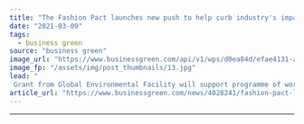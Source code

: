 ```yaml
---
title: "The Fashion Pact launches new push to help curb industry's impact on biodiversity"
date: "2021-03-09"
tags: 
  - business green
source: "business green"
image_url: "https://www.businessgreen.com/api/v1/wps/d0ea84d/efae4131-abd0-4ff6-94b4-a237aac06b9f/6/Shutterstock-185x114.jpg"
image_fp: "/assets/img/post_thumbnails/13.jpg"
lead: "
 Grant from Global Environmental Facility will support programme of work designed to reduce fashion sector’s contribution to biodiversity loss ..."
article_url: "https://www.businessgreen.com/news/4028241/fashion-pact-launches-push-help-curb-industry-impact-biodiversity"
---
```


---
